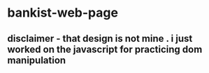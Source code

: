 # bankist-web-page
## disclaimer -  that design is not mine . i just worked on the javascript for practicing dom manipulation 
